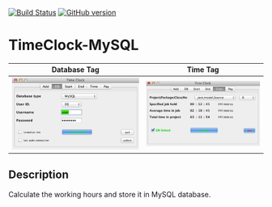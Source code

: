 [![Build Status](https://travis-ci.org/gaborkolozsy/TimeClock-MySQL.svg?branch=develop)](https://travis-ci.org/gaborkolozsy/TimeClock-MySQL)
[![GitHub version](https://badge.fury.io/gh/gaborkolozsy%2FTimeClock-MySQL.svg)](https://badge.fury.io/gh/gaborkolozsy%2FTimeClock-MySQL)

# TimeClock-MySQL

Database Tag  |  Time Tag
:------------:|:------------:
![](https://github.com/gaborkolozsy/TimeClock-MySQL/blob/develop/Resources/TimeClock-DB.png) | ![](https://github.com/gaborkolozsy/TimeClock-MySQL/blob/develop/Resources/TimeClock-Time.png)

## Description
Calculate the working hours and store it in MySQL database.
